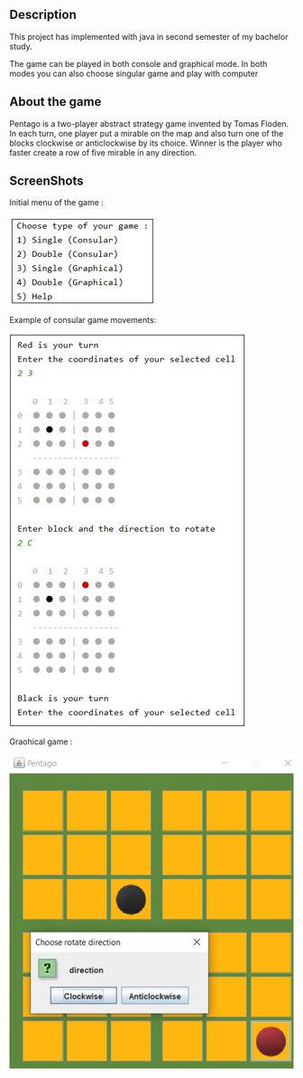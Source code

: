 ## Description

This project has implemented with java in second semester of my bachelor study.

The game can be played in both console and graphical mode. In both modes you can also choose singular game and play with computer 



## About the game

Pentago is a two-player abstract strategy game invented by Tomas Floden.  In each turn, one player put a mirable on the map and also turn one of the blocks clockwise or anticlockwise by its choice. Winner is the player who faster create a row of five mirable in any direction.



## ScreenShots

Initial menu of the game :

![menu](https://github.com/mahlashrifi/Pentago-Game/blob/master/screen-shots/menu.png)

 Example of consular game movements:

![Double consular game](https://github.com/mahlashrifi/Pentago-Game/blob/master/screen-shots/consular.png)

Graohical game :

![Double graphical game](https://github.com/mahlashrifi/Pentago-Game/blob/master/screen-shots/graphical.png)
